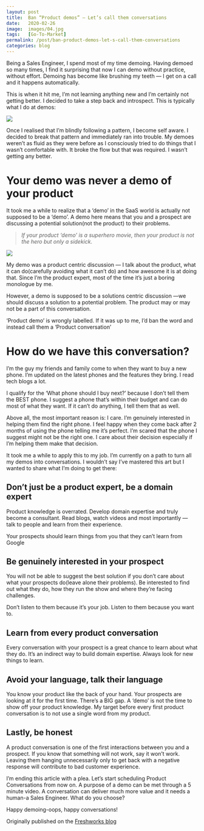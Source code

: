 ```yaml
---
layout: post
title:  Ban “Product demos” — Let’s call them conversations
date:   2020-02-26
image:  images/04.jpg
tags:   [Go-To-Market]
permalink: /post/ban-product-demos-let-s-call-them-conversations
categories: blog
---
```


Being a Sales Engineer, I spend most of my time demoing. Having demoed so many times, I find it surprising that now I can demo without practice, without effort. Demoing has become like brushing my teeth — I get on a call and it happens automatically.

This is when it hit me, I’m not learning anything new and I’m certainly not getting better. I decided to take a step back and introspect. This is typically what I do at demos:





![](https://static.wixstatic.com/media/cd78de_7369eb60e45e420e8f54d79f55774238~mv2.png/v1/fill/w_940,h_191,al_c,q_90,usm_0.66_1.00_0.01/cd78de_7369eb60e45e420e8f54d79f55774238~mv2.webp)

Once I realised that I’m blindly following a pattern, I become self aware. I decided to break that pattern and immediately ran into trouble. My demoes weren’t as fluid as they were before as I consciously tried to do things that I wasn’t comfortable with. It broke the flow but that was required. I wasn’t getting any better.



# Your demo was never a demo of your product

It took me a while to realize that a ‘demo’ in the SaaS world is actually not supposed to be a ‘demo’. A demo here means that you and a prospect are discussing a potential solution(not the product) to their problems.

> _If your product ‘demo’ is a superhero movie, then your product is not the hero but only a sidekick._



![](https://static.wixstatic.com/media/cd78de_ab842423d6ac48f3abff819ea8139a3c~mv2.jpeg/v1/fill/w_740,h_415,al_c,lg_1,q_90/cd78de_ab842423d6ac48f3abff819ea8139a3c~mv2.webp)





My demo was a product centric discussion — I talk about the product, what it can do(carefully avoiding what it can’t do) and how awesome it is at doing that. Since I’m the product expert, most of the time it’s just a boring monologue by me.



However, a demo is supposed to be a solutions centric discussion —we should discuss a solution to a potential problem. The product may or may not be a part of this conversation.



‘Product demo’ is wrongly labelled. If it was up to me, I’d ban the word and instead call them a ‘Product conversation’



# How do we have this conversation?

I’m the guy my friends and family come to when they want to buy a new phone. I’m updated on the latest phones and the features they bring. I read tech blogs a lot.

I qualify for the ‘What phone should I buy next?’ because I don’t tell them the BEST phone. I suggest a phone that’s within their budget and can do most of what they want. If it can’t do anything, I tell them that as well.

Above all, the most important reason is: I care. I’m genuinely interested in helping them find the right phone. I feel happy when they come back after 2 months of using the phone telling me it’s perfect. I’m scared that the phone I suggest might not be the right one. I care about their decision especially if I’m helping them make that decision.

It took me a while to apply this to my job. I’m currently on a path to turn all my demos into conversations. I wouldn’t say I’ve mastered this art but I wanted to share what I’m doing to get there:

## Don’t just be a product expert, be a domain expert

Product knowledge is overrated. Develop domain expertise and truly become a consultant. Read blogs, watch videos and most importantly — talk to people and learn from their experience.

Your prospects should learn things from you that they can’t learn from Google

## Be genuinely interested in your prospect

You will not be able to suggest the best solution if you don’t care about what your prospects do(leave alone their problems). Be interested to find out what they do, how they run the show and where they’re facing challenges.

Don’t listen to them because it’s your job. Listen to them because you want to.

## Learn from every product conversation

Every conversation with your prospect is a great chance to learn about what they do. It’s an indirect way to build domain expertise. Always look for new things to learn.

## Avoid your language, talk their language

You know your product like the back of your hand. Your prospects are looking at it for the first time. There’s a BIG gap. A ‘demo’ is not the time to show off your product knowledge. My target before every first product conversation is to not use a single word from my product.

## Lastly, be honest

A product conversation is one of the first interactions between you and a prospect. If you know that something will not work, say it won’t work. Leaving them hanging unnecessarily only to get back with a negative response will contribute to bad customer experience.

I’m ending this article with a plea. Let’s start scheduling Product Conversations from now on. A purpose of a demo can be met through a 5 minute video. A conversation can deliver much more value and it needs a human-a Sales Engineer. What do you choose?

Happy demoing-oops, happy conversations!



Originally published on the [Freshworks blog](https://freshdesk.com/customer-support-software/no-demos-just-conversations-blog/)
